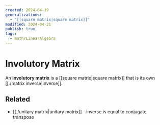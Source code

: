 ```yaml
---
created: 2024-04-19
generalizations:
  - "[[square matrix|square matrix]]"
modified: 2024-04-21
publish: true
tags:
  - math/LinearAlgebra
---
```


# Involutory Matrix
An **involutory matrix** is a [[square matrix|square matrix]] that is its own [[./matrix inverse|inverse]].

## Related
- [[./unitary matrix|unitary matrix]] - inverse is equal to conjugate transpose